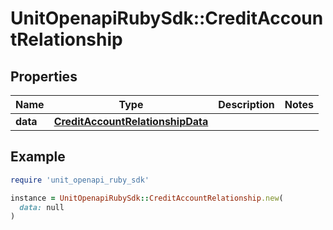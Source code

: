 # UnitOpenapiRubySdk::CreditAccountRelationship

## Properties

| Name | Type | Description | Notes |
| ---- | ---- | ----------- | ----- |
| **data** | [**CreditAccountRelationshipData**](CreditAccountRelationshipData.md) |  |  |

## Example

```ruby
require 'unit_openapi_ruby_sdk'

instance = UnitOpenapiRubySdk::CreditAccountRelationship.new(
  data: null
)
```

